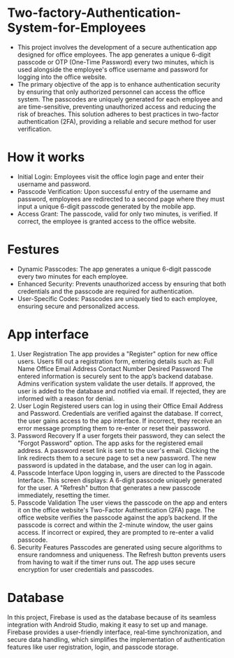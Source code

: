 # Two-factory-Authentication-System-for-Employees
- This project involves the development of a secure authentication app designed for office employees. The app generates a unique 6-digit passcode or OTP (One-Time Password) every two minutes, which is used alongside the employee's office username and password for logging into the office website.
- The primary objective of the app is to enhance authentication security by ensuring that only authorized personnel can access the office system. The passcodes are uniquely generated for each employee and are time-sensitive, preventing unauthorized access and reducing the risk of breaches. This solution adheres to best practices in two-factor authentication (2FA), providing a reliable and secure method for user verification.

# How it works
- Initial Login: Employees visit the office login page and enter their username and password.
- Passcode Verification: Upon successful entry of the username and password, employees are redirected to a second page where they must input a unique 6-digit passcode generated by the mobile app.
- Access Grant: The passcode, valid for only two minutes, is verified. If correct, the employee is granted access to the office website.

# Festures
- Dynamic Passcodes: The app generates a unique 6-digit passcode every two minutes for each employee.
- Enhanced Security: Prevents unauthorized access by ensuring that both credentials and the passcode are required for authentication.
- User-Specific Codes: Passcodes are uniquely tied to each employee, ensuring secure and personalized access.

# App interface
1. User Registration
The app provides a "Register" option for new office users. Users fill out a registration form, entering details such as:
Full Name
Office Email Address
Contact Number
Desired Password
The entered information is securely sent to the app’s backend database. Admins verification system validate the user details. If approved, the user is added to the database and notified via email. If rejected, they are informed with a reason for denial.
2. User Login
Registered users can log in using their Office Email Address and Password. Credentials are verified against the database. If correct, the user gains access to the app interface. If incorrect, they receive an error message prompting them to re-enter or reset their password.
3. Password Recovery
If a user forgets their password, they can select the "Forgot Password" option. The app asks for the registered email address. A password reset link is sent to the user's email. Clicking the link redirects them to a secure page to set a new password. The new password is updated in the database, and the user can log in again.
4. Passcode Interface
Upon logging in, users are directed to the Passcode Interface. This screen displays:
A 6-digit passcode uniquely generated for the user.
A "Refresh" button that generates a new passcode immediately, resetting the timer.
5. Passcode Validation
The user views the passcode on the app and enters it on the office website's Two-Factor Authentication (2FA) page. The office website verifies the passcode against the app’s backend. If the passcode is correct and within the 2-minute window, the user gains access. If incorrect or expired, they are prompted to re-enter a valid passcode.
6. Security Features
Passcodes are generated using secure algorithms to ensure randomness and uniqueness. The Refresh button prevents users from having to wait if the timer runs out. The app uses secure encryption for user credentials and passcodes.

# Database 
In this project, Firebase is used as the database because of its seamless integration with Android Studio, making it easy to set up and manage. Firebase provides a user-friendly interface, real-time synchronization, and secure data handling, which simplifies the implementation of authentication features like user registration, login, and passcode storage.
